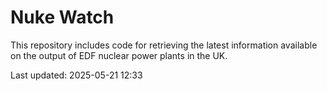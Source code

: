 # Nuke Watch

This repository includes code for retrieving the latest information available on the output of EDF nuclear power plants in the UK.

Last updated: 2025-05-21 12:33